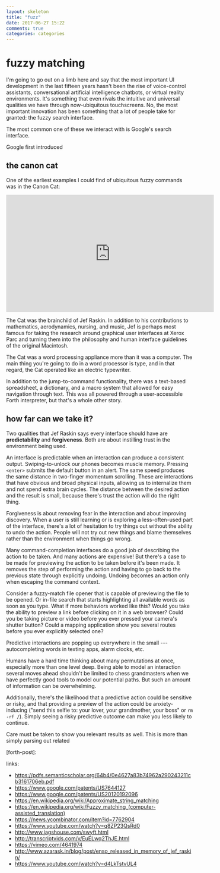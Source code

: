 ```yaml
---
layout: skeleton
title: "fuzz"
date: 2017-06-27 15:22
comments: true
categories: categories
---
```


# fuzzy matching

I'm going to go out on a limb here and say that the most important UI
development in the last fifteen years hasn't been the rise of voice-control
assistants, conversational artificial intelligence chatbots, or virtual reality
environments. It's something that even rivals the intuitive and universal
qualities we have through now-ubiquitous touchscreens. No, the most important
innovation has been something that a lot of people take for granted: the fuzzy
search interface.

The most common one of these we interact with is Google's search interface.

Google first introduced 

## the canon cat

One of the earliest examples I could find of ubiquitous fuzzy commands was in
the Canon Cat:

<iframe width="560" height="315"
src="https://www.youtube.com/embed/o_TlE_U_X3c?rel=0&amp;controls=0&amp;showinfo=0&amp;start=180"
frameborder="0" allowfullscreen></iframe>

The Cat was the brainchild of Jef Raskin. In addition to his contributions to
mathematics, aerodynamics, nursing, and music, Jef is perhaps most famous for
taking the research around graphical user interfaces at Xerox Parc and turning
them into the philosophy and human interface guidelines of the original
Macintosh.

The Cat was a word processing appliance more than it was a computer. The main
thing you're going to do in a word processor is type, and in that regard, the
Cat operated like an electric typewriter.

In addition to the jump-to-command functionality, there was a text-based
spreadsheet, a dictionary, and a macro system that allowed for easy navigation
through text. This was all powered through a user-accessible Forth interpreter,
but that's a whole other story.

## how far can we take it?

Two qualities that Jef Raskin says every interface should have are
**predictability** and **forgiveness**. Both are about instilling trust in the
environment being used.

An interface is predictable when an interaction can produce a consistent
output. Swiping-to-unlock our phones becomes muscle memory. Pressing `<enter>`
submits the default button in an alert. The same speed produces the same
distance in two-finger momentum scrolling. These are interactions that have
obvious and broad physical inputs, allowing us to internalize them and not spend
extra brain cycles. The distance between the desired action and the result is
small, because there's trust the action will do the right thing.

Forgiveness is about removing fear in the interaction and about improving
discovery. When a user is still learning or is exploring a less-often-used part
of the interface, there's a lot of hesitation to try things out without the
ability to undo the action. People will not try out new things and blame
themselves rather than the environment when things go wrong.

Many command-completion interfaces do a good job of describing the action to be
taken. And many actions are expensive! But there's a case to be made for
previewing the action to be taken before it's been made. It removes the step of
performing the action and having to go back to the previous state through
explicitly undoing. Undoing becomes an action only when escaping the command
context.

Consider a fuzzy-match file opener that is capable of previewing the file to be
opened. Or in-file search that starts highlighting all available words as soon
as you type. What if more behaviors worked like this? Would you take the ability
to preview a link before clicking on it in a web browser? Could you be taking
picture or video before you ever pressed your camera's shutter button? Could
a mapping application show you several routes before you ever explicitly
selected one?

Predictive interactions are popping up everywhere in the small ---
autocompleting words in texting apps, alarm clocks, etc.

Humans have a hard time thinking about many permutations at once, especially
more than one level deep. Being able to model an interaction several moves ahead
shouldn't be limited to chess grandmasters when we have perfectly good tools to
model our potential paths. But such an amount of information can be
overwhelming.

Additionally, there's the likelihood that a predictive action could be sensitive
or risky, and that providing a preview of the action could be anxiety-inducing
("send this selfie to: your lover, your grandmother, your boss" or `rm -rf /`).
Simply seeing a risky predictive outcome can make you less likely to continue.

Care must be taken to show you relevant results as well. This is more than
simply parsing out related 


[canon-cat-history]: http://www.jagshouse.com/swyft.html
[forth-post]:

links:

- https://pdfs.semanticscholar.org/64b4/0e4627a83b74962a290243211cb3161706eb.pdf
- https://www.google.com/patents/US7644127
- https://www.google.com/patents/US20120192096
- https://en.wikipedia.org/wiki/Approximate_string_matching
- https://en.wikipedia.org/wiki/Fuzzy_matching_(computer-assisted_translation)
- https://news.ycombinator.com/item?id=7762904
- https://www.youtube.com/watch?v=q8ZP23QsRd0
- http://www.jagshouse.com/swyft.html
- http://transcriptvids.com/v/EuELwq2ThJE.html
- https://vimeo.com/4641974
- http://www.azarask.in/blog/post/enso_released_in_memory_of_jef_raskin/
- https://www.youtube.com/watch?v=d4LkTstvUL4
